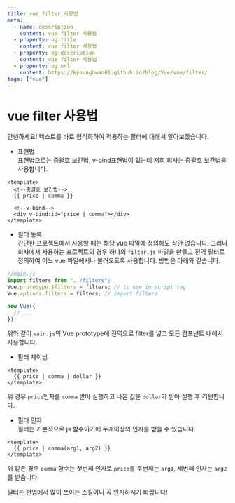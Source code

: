 ```yaml
---
title: vue filter 사용법
meta:
  - name: description
    content: vue filter 사용법
  - property: og:title
    content: vue filter 사용법
  - property: og:description
    content: vue filter 사용법
  - property: og:url
    content: https://kyounghwan01.github.io/blog/Vue/vue/filter/
tags: ["vue"]
---
```


# vue filter 사용법

안녕하세요! 텍스트를 바로 형식화하여 적용하는 필터에 대해서 알아보겠습니다.

- 표현법<br>
  표현법으로는 중괄호 보간법, v-bind표현법이 있는데 저희 회사는 중괄호 보간법을 사용합니다.

```vue
<template>
  <!--중괄호 보간법-->
  {{ price | comma }}

  <!--v-bind-->
  <div v-bind:id="price | comma"></div>
</template>
```

- 필터 등록<br>
  간단한 프로젝트에서 사용할 때는 해당 vue 파일에 정의해도 상관 없습니다.
  그러나 회사에서 사용하는 프로젝트의 경우 하나의 `filter.js` 파일을 만들고 전역 필터로 정의하여 어느 vue 파일에서나 불러오도록 사용합니다. 방법은 아래와 같습니다.

```js
//main.js
import filters from "../filters";
Vue.prototype.$filters = filters; // to use in script tag
Vue.options.filters = filters; // import filters

new Vue({
  // ...
});
```

위와 같이 `main.js`의 Vue prototype에 전역으로 filter를 넣고 모든 컴포넌트 내에서 사용합니다.

- 필터 체이닝

```vue
<template>
  {{ price | comma | dollar }}
</template>
```

위 경우 `price`인자를 `comma` 받아 실행하고 나온 값을 `dollar`가 받아 실행 후 리턴합니다.

- 필터 인자<br>
  필터는 기본적으로 js 함수이기에 두개이상의 인자를 받을 수 있습니다.

```vue
<template>
  {{ price | comma(arg1, arg2) }}
</template>
```

위 같은 경우 `comma` 함수는 첫번째 인자로 `price`를 두번째는 `arg1`, 세번째 인자는 `arg2`를 받습니다.

필터는 현업에서 많이 쓰이는 스킬이니 꼭 인지하시기 바랍니다!

<TagLinks />

<Disqus />
